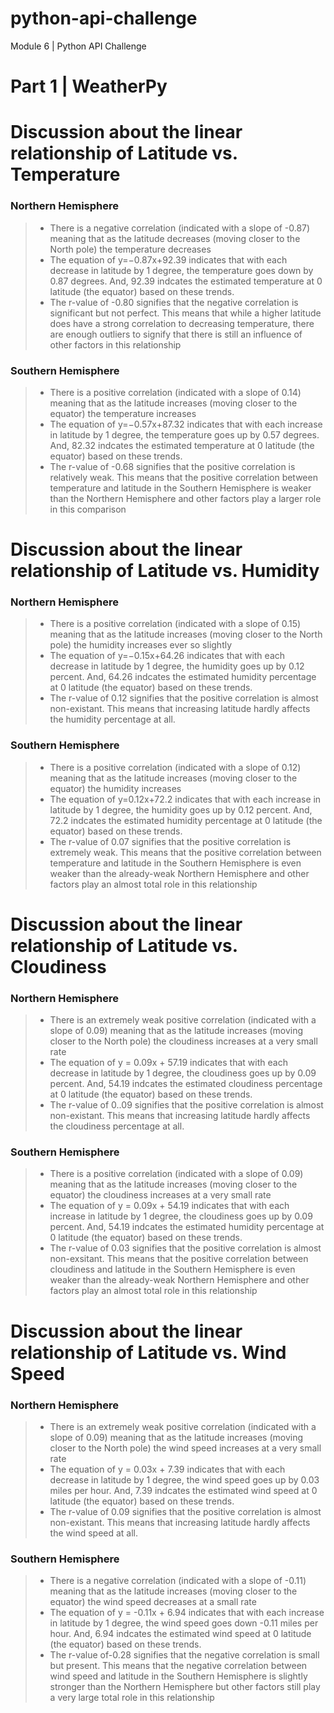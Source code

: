 # python-api-challenge
Module 6 | Python API Challenge
# Part 1 | WeatherPy
# Discussion about the linear relationship of Latitude vs. Temperature

### Northern Hemisphere
> - There is a negative correlation (indicated with a slope of -0.87) meaning that as the latitude decreases (moving closer to the North pole) the temperature decreases
> - The equation of y=−0.87x+92.39 indicates that with each decrease in latitude by 1 degree, the temperature goes down by 0.87 degrees.  And, 92.39 indcates the estimated temperature at 0 latitude (the equator) based on these trends.
> - The r-value of -0.80 signifies that the negative correlation is significant but not perfect.  This means that while a higher latitude does have a strong correlation to decreasing temperature, there are enough outliers to signify that there is still an influence of other factors in this relationship

### Southern Hemisphere
> - There is a positive correlation (indicated with a slope of 0.14) meaning that as the latitude increases (moving closer to the equator) the temperature increases
> - The equation of y=−0.57x+87.32 indicates that with each increase in latitude by 1 degree, the temperature goes up by 0.57 degrees.  And, 82.32 indcates the estimated temperature at 0 latitude (the equator) based on these trends.
> - The r-value of -0.68 signifies that the positive correlation is relatively weak.   This means that the positive correlation between temperature and latitude in the Southern Hemisphere is weaker than the Northern Hemisphere and other factors play a larger role in this comparison



# Discussion about the linear relationship of Latitude vs. Humidity

### Northern Hemisphere
> - There is a positive correlation (indicated with a slope of 0.15) meaning that as the latitude increases (moving closer to the North pole) the humidity increases ever so slightly
> - The equation of y=−0.15x+64.26 indicates that with each decrease in latitude by 1 degree, the humidity goes up by 0.12 percent.  And, 64.26 indcates the estimated humidity percentage at 0 latitude (the equator) based on these trends.
> - The r-value of 0.12 signifies that the positive correlation is almost non-existant.  This means that increasing latitude hardly affects the humidity percentage at all.  

### Southern Hemisphere
> - There is a positive correlation (indicated with a slope of 0.12) meaning that as the latitude increases (moving closer to the equator) the humidity increases
> - The equation of y=0.12x+72.2 indicates that with each increase in latitude by 1 degree, the humidity goes up by 0.12 percent.  And, 72.2 indcates the estimated humidity percentage at 0 latitude (the equator) based on these trends.
> - The r-value of 0.07 signifies that the positive correlation is extremely weak.   This means that the positive correlation between temperature and latitude in the Southern Hemisphere is even weaker than the already-weak Northern Hemisphere and other factors play an almost total role in this relationship


# Discussion about the linear relationship of Latitude vs. Cloudiness

### Northern Hemisphere
> - There is an extremely weak positive correlation (indicated with a slope of 0.09) meaning that as the latitude increases (moving closer to the North pole) the cloudiness increases at a very small rate
> - The equation of y = 0.09x + 57.19 indicates that with each decrease in latitude by 1 degree, the cloudiness goes up by 0.09 percent.  And, 54.19 indcates the estimated cloudiness percentage at 0 latitude (the equator) based on these trends.
> - The r-value of 0..09 signifies that the positive correlation is almost non-existant.  This means that increasing latitude hardly affects the cloudiness percentage at all.  

### Southern Hemisphere
> - There is a positive correlation (indicated with a slope of 0.09) meaning that as the latitude increases (moving closer to the equator) the cloudiness increases at a very small rate
> - The equation of y = 0.09x + 54.19 indicates that with each increase in latitude by 1 degree, the cloudiness goes up by 0.09 percent.  And, 54.19 indcates the estimated humidity percentage at 0 latitude (the equator) based on these trends.
> - The r-value of 0.03 signifies that the positive correlation is almost non-exsitant.   This means that the positive correlation between cloudiness and latitude in the Southern Hemisphere is even weaker than the already-weak Northern Hemisphere and other factors play an almost total role in this relationship


# Discussion about the linear relationship of Latitude vs. Wind Speed

### Northern Hemisphere
> - There is an extremely weak positive correlation (indicated with a slope of 0.09) meaning that as the latitude increases (moving closer to the North pole) the wind speed increases at a very small rate
> - The equation of y = 0.03x + 7.39 indicates that with each decrease in latitude by 1 degree, the wind speed goes up by 0.03 miles per hour.  And, 7.39 indcates the estimated wind speed at 0 latitude (the equator) based on these trends.
> - The r-value of 0.09 signifies that the positive correlation is almost non-existant.  This means that increasing latitude hardly affects the wind speed at all.  

### Southern Hemisphere
> - There is a negative correlation (indicated with a slope of -0.11) meaning that as the latitude increases (moving closer to the equator) the wind speed decreases at a small rate
> - The equation of y = -0.11x + 6.94 indicates that with each increase in latitude by 1 degree, the wind speed goes down -0.11 miles per hour.  And, 6.94 indcates the estimated wind speed at 0 latitude (the equator) based on these trends.
> - The r-value of-0.28 signifies that the negative correlation is small but present.   This means that the negative correlation between wind speed and latitude in the Southern Hemisphere is slightly stronger than the Northern Hemisphere but other factors still play a very large total role in this relationship

